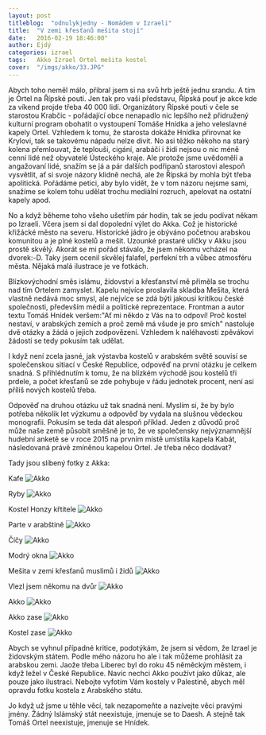 ```yaml
---
layout: post
titleblog:  "odnulykjedny - Nomádem v Izraeli"
title:  "V zemi křesťanů mešita stojí"
date:   2016-02-19 18:46:00"
author: Ejdý
categories: izrael
tags:	Akko Izrael Ortel mešita kostel
cover:  "/imgs/akko/33.JPG"
---
```


Abych toho neměl málo, přibral jsem si na svů hrb ještě jednu srandu. A tím je Ortel na Řípské pouti. Jen tak pro vaši představu, Řípská pouť je akce kde za víkend projde třeba 40 000 lidí. Organizátory Řípské pouti v čele se starostou Krabčic - pořádající obce nenapadlo nic lepšího než přidružený kulturní program obohatit o vystoupení Tomáše Hnídka a jeho veleslavné kapely Ortel. Vzhledem k tomu, že starosta dokáže Hnídka přirovnat ke Krylovi, tak se takovému nápadu nelze divit. No asi těžko někoho na starý kolena přemlouvat, že teplouši, cigání, arabáči i židi nejsou o nic méně cenní lidé než obyvatelé Ústeckého kraje. Ale protože jsme uvědomělí a angažovaní lidé, snažím se já a pár dalších podřipanů starostovi alespoň vysvětlit, ať si svoje názory klidně nechá, ale že Řípská by mohla být třeba apolitická. Pořádáme petici, aby bylo vidět, že v tom názoru nejsme sami, snažíme se kolem tohu udělat trochu mediální rozruch, apelovat na ostatní kapely apod.

No a když běheme toho všeho ušetřím pár hodin, tak se jedu podívat někam po Izraeli. Včera jsem si dal dopolední výlet do Akka. Což je historické křižácké město na severu. Historické jádro je obýváno početnou arabskou komunitou a je plné kostelů a mešit. Uzounké prastaré uličky v Akku jsou prostě skvělý. Akorát se mi pořád stávalo, že jsem někomu vcházel na dvorek:-D. Taky jsem ocenil skvělej falafel, perfekní trh a vůbec atmosféru města. Nějaká malá ilustrace je ve fotkách.


Blízkovýchodní směs islámu, židovství a křesťanství mě přiměla se trochu nad tím Ortelem zamyslet. Kapelu nejvíce proslavila skladba Mešita, která vlastně nedává moc smysl, ale nejvíce se zdá býti jakousi kritikou české společnosti, především médií a politické reprezentace. Frontman a autor textu Tomáš Hnídek veršem:"Ať mi někdo z Vás na to odpoví! Proč kostel nestaví, v arabských zemích a proč země má všude je pro smích" nastoluje dvě otázky a žádá o jejich zodpovězení. Vzhledem k naléhavosti zpěvákovi žádosti se tedy pokusím tak udělat.

I když není zcela jasné, jak výstavba kostelů v arabském světě souvisí se společenskou sitiací v České Republice, odpověď na první otázku je celkem snadná. S přihlédnutím k tomu, že na blízkém východě jsou kostelů tři prdele, a počet křesťanů se zde pohybuje v řádu jednotek procent, není asi příliš nových kostelů třeba.

Odpověď na druhou otázku už tak snadná není. Myslím si, že by bylo potřeba několik let výzkumu a odpověď by vydala na slušnou vědeckou monografii. Pokusím se teda dát alespoň příklad. Jeden z důvodů proč může naše země působit směšně je to, že ve společensky nejvýznamnější hudební anketě se v roce 2015 na prvním místě umístila kapela Kabát, následovaná právě zmíněnou kapelou Ortel. Je třeba něco dodávat?

Tady jsou slíbený fotky z Akka:

Kafe
![Akko](/odnulykjedny/imgs/akko/1.jpg)

Ryby
![Akko](/odnulykjedny/imgs/akko/2.jpg)


Kostel Honzy křtitele
![Akko](/odnulykjedny/imgs/akko/3.jpg)

Parte v arabštině
![Akko](/odnulykjedny/imgs/akko/4.jpg)


Číčy
![Akko](/odnulykjedny/imgs/akko/5.jpg)


Modrý okna
![Akko](/odnulykjedny/imgs/akko/6.jpg)


Mešita v zemi křesťanů muslimů i židů
![Akko](/odnulykjedny/imgs/akko/7.jpg)

Vlezl jsem někomu na dvůr
![Akko](/odnulykjedny/imgs/akko/11.jpg)

Akko
![Akko](/odnulykjedny/imgs/akko/8.jpg)


Akko zase
![Akko](/odnulykjedny/imgs/akko/9.jpg)


Kostel zase
![Akko](/odnulykjedny/imgs/akko/10.jpg)



Abych se vyhnul případné kritice, podotýkám, že jsem si vědom, že Izrael je židovským státem. Podle mého názoru ho ale i tak můžeme prohlásit za arabskou zemi. Jaože třeba Liberec byl do roku 45 něměckým městem, i když ležel v České Republice. Navíc nechci Akko používt jako důkaz, ale pouze jako ilustraci. Nebojte vyfotím Vám kostely v Palestině, abych měl opravdu fotku kostela z Arabského státu.

Jo když už jsme u těhle věcí, tak nezapomeňte a nazívejte věci pravými jmény. Žádný Islámský stát neexistuje, jmenuje se to Daesh. A stejně tak Tomáš Ortel neexistuje, jmenuje se Hnídek.
